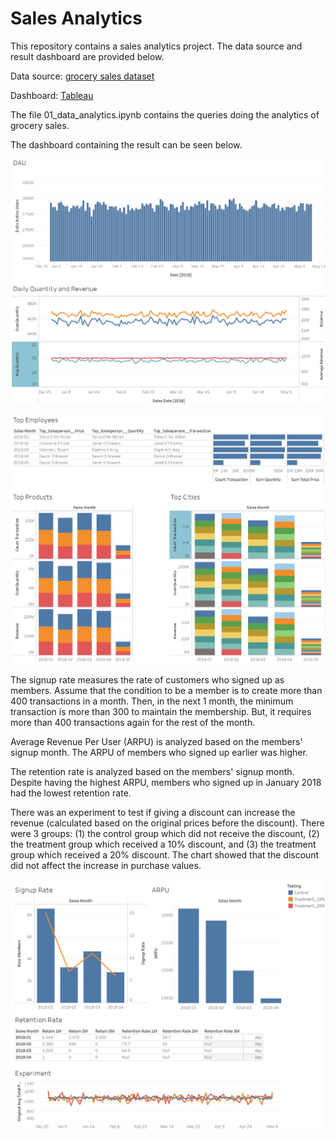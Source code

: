 # Sales Analytics

This repository contains a sales analytics project. The data source and result dashboard are provided below.

Data source: [grocery sales dataset](https://www.kaggle.com/datasets/andrexibiza/grocery-sales-dataset)

Dashboard: [Tableau](https://public.tableau.com/app/profile/rendy.k/viz/SalesAnalytics_17459992099070/Dashboard1#1)

The file 01_data_analytics.ipynb contains the queries doing the analytics of grocery sales.

The dashboard containing the result can be seen below.

![alt text](05_images/daily.png)

![alt text](05_images/top_performance.png)

The signup rate measures the rate of customers who signed up as members. Assume that the condition to be a member is to create more than 400 transactions in a month. Then, in the next 1 month, the minimum transaction is more than 300 to maintain the membership. But, it requires more than 400 transactions again for the rest of the month.

Average Revenue Per User (ARPU) is analyzed based on the members' signup month. The ARPU of members who signed up earlier was higher.

The retention rate is analyzed based on the members' signup month. Despite having the highest ARPU, members who signed up in January 2018 had the lowest retention rate.

There was an experiment to test if giving a discount can increase the revenue (calculated based on the original prices before the discount). There were 3 groups: (1) the control group which did not receive the discount, (2) the treatment group which received a 10% discount, and (3) the treatment group which received a 20% discount. The chart showed that the discount did not affect the increase in purchase values.

![alt text](05_images/metrics.png)
